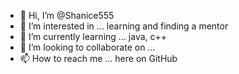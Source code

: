 - 👋 Hi, I’m @Shanice555
- 👀 I’m interested in ... learning and finding a mentor
- 🌱 I’m currently learning ... java, c++
- 💞️ I’m looking to collaborate on ...
- 📫 How to reach me ... here on GitHub

<!---
Shanice555/Shanice555 is a ✨ special ✨ repository because its `README.md` (this file) appears on your GitHub profile.
You can click the Preview link to take a look at your changes.
--->
